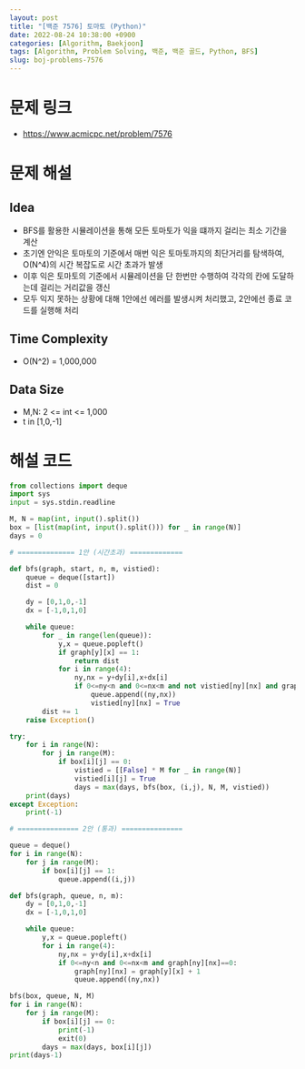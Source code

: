 ```yaml
---
layout: post
title: "[백준 7576] 토마토 (Python)"
date: 2022-08-24 10:38:00 +0900
categories: [Algorithm, Baekjoon]
tags: [Algorithm, Problem Solving, 백준, 백준 골드, Python, BFS]
slug: boj-problems-7576
---
```


# 문제 링크
- https://www.acmicpc.net/problem/7576

# 문제 해설

## Idea
- BFS를 활용한 시뮬레이션을 통해 모든 토마토가 익을 떄까지 걸리는 최소 기간을 계산
- 초기엔 안익은 토마토의 기준에서 매번 익은 토마토까지의 최단거리를 탐색하여,   
  O(N^4)의 시간 복잡도로 시간 초과가 발생
- 이후 익은 토마토의 기준에서 시뮬레이션을 단 한번만 수행하여 각각의 칸에 도달하는데 걸리는 거리값을 갱신
- 모두 익지 못하는 상황에 대해 1안에선 에러를 발생시켜 처리했고, 2안에선 종료 코드를 실행해 처리

## Time Complexity
- O(N^2) = 1,000,000

## Data Size
- M,N: 2 <= int <= 1,000
- t in [1,0,-1]

# 해설 코드

```python
from collections import deque
import sys
input = sys.stdin.readline

M, N = map(int, input().split())
box = [list(map(int, input().split())) for _ in range(N)]
days = 0

# ============== 1안 (시간초과) =============

def bfs(graph, start, n, m, vistied):
    queue = deque([start])
    dist = 0

    dy = [0,1,0,-1]
    dx = [-1,0,1,0]

    while queue:
        for _ in range(len(queue)):
            y,x = queue.popleft()
            if graph[y][x] == 1:
                return dist
            for i in range(4):
                ny,nx = y+dy[i],x+dx[i]
                if 0<=ny<n and 0<=nx<m and not vistied[ny][nx] and graph[ny][nx]!=-1:
                    queue.append((ny,nx))
                    vistied[ny][nx] = True
        dist += 1
    raise Exception()

try:
    for i in range(N):
        for j in range(M):
            if box[i][j] == 0:
                vistied = [[False] * M for _ in range(N)]
                vistied[i][j] = True
                days = max(days, bfs(box, (i,j), N, M, vistied))
    print(days)
except Exception:
    print(-1)

# =============== 2안 (통과) ===============

queue = deque()
for i in range(N):
    for j in range(M):
        if box[i][j] == 1:
            queue.append((i,j))

def bfs(graph, queue, n, m):
    dy = [0,1,0,-1]
    dx = [-1,0,1,0]

    while queue:
        y,x = queue.popleft()
        for i in range(4):
            ny,nx = y+dy[i],x+dx[i]
            if 0<=ny<n and 0<=nx<m and graph[ny][nx]==0:
                graph[ny][nx] = graph[y][x] + 1
                queue.append((ny,nx))

bfs(box, queue, N, M)
for i in range(N):
    for j in range(M):
        if box[i][j] == 0:
            print(-1)
            exit(0)
        days = max(days, box[i][j])
print(days-1)
```